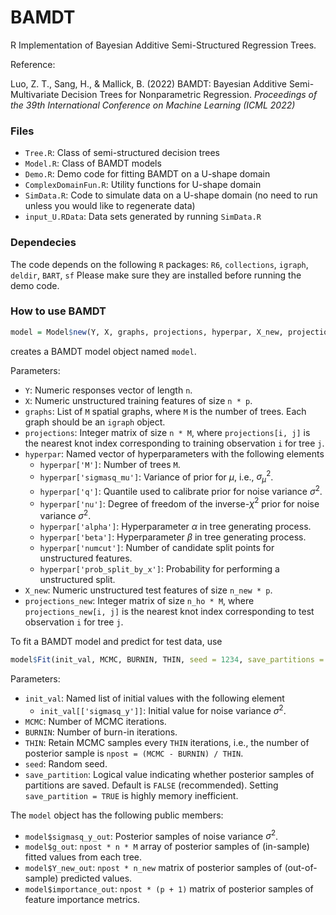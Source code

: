 # BAMDT
R Implementation of Bayesian Additive Semi-Structured Regression Trees.

Reference:

Luo, Z. T., Sang, H., & Mallick, B. (2022) BAMDT: Bayesian Additive Semi-Multivariate Decision Trees for
Nonparametric Regression. *Proceedings of the 39th International Conference on Machine Learning (ICML 2022)*

### Files

* `Tree.R`: Class of semi-structured decision trees
* `Model.R`: Class of BAMDT models
* `Demo.R`: Demo code for fitting BAMDT on a U-shape domain
* `ComplexDomainFun.R`: Utility functions for U-shape domain
* `SimData.R`: Code to simulate data on a U-shape domain (no need to run unless you would like to regenerate data)
* `input_U.RData`: Data sets generated by running `SimData.R`

### Dependecies

The code depends on the following `R` packages: `R6`, `collections`, `igraph`, `deldir`, `BART`, `sf`
Please make sure they are installed before running the demo code.

### How to use BAMDT

```R
model = Model$new(Y, X, graphs, projections, hyperpar, X_new, projections_new)
```
creates a BAMDT model object named `model`.

Parameters:
* `Y`: Numeric responses vector of length `n`.
* `X`: Numeric unstructured training features of size `n * p`.
* `graphs`: List of `M` spatial graphs, where `M` is the number of trees. Each graph should be an `igraph` object.
* `projections`: Integer matrix of size `n * M`, where `projections[i, j]` is the nearest knot index corresponding to training observation `i` for tree `j`.
* `hyperpar`: Named vector of hyperparameters with the following elements
    * `hyperpar['M']`: Number of trees `M`.
    * `hyperpar['sigmasq_mu']`: Variance of prior for $\mu$, i.e., $\sigma^2_\mu$.
    * `hyperpar['q']`: Quantile used to calibrate prior for noise variance $\sigma^2$.
    * `hyperpar['nu']`: Degree of freedom of the inverse-$\chi^2$ prior for noise variance $\sigma^2$.
    * `hyperpar['alpha']`: Hyperparameter $\alpha$ in tree generating process.
    * `hyperpar['beta']`: Hyperparameter $\beta$ in tree generating process.
    * `hyperpar['numcut']`: Number of candidate split points for unstructured features.                    
    * `hyperpar['prob_split_by_x']`: Probability for performing a unstructured split.
* `X_new`: Numeric unstructured test features of size `n_new * p`.
* `projections_new`: Integer matrix of size `n_ho * M`, where `projections_new[i, j]` is the nearest knot index corresponding to test observation `i` for tree `j`.

To fit a BAMDT model and predict for test data, use
```R
model$Fit(init_val, MCMC, BURNIN, THIN, seed = 1234, save_partitions = FALSE)
```
Parameters:
* `init_val`: Named list of initial values with the following element
    * `init_val[['sigmasq_y']]`: Initial value for noise variance $\sigma^2$.
* `MCMC`: Number of MCMC iterations.
* `BURNIN`: Number of burn-in iterations.
* `THIN`: Retain MCMC samples every `THIN` iterations, i.e., the number of posterior sample is `npost = (MCMC - BURNIN) / THIN`.
* `seed`: Random seed.
* `save_partition`: Logical value indicating whether posterior samples of partitions are saved. Default is `FALSE` (recommended). Setting `save_partition = TRUE` is highly memory inefficient.

The `model` object has the following public members:
* `model$sigmasq_y_out`: Posterior samples of noise variance $\sigma^2$.
* `model$g_out`: `npost * n * M` array of posterior samples of (in-sample) fitted values from each tree.
* `model$Y_new_out`: `npost * n_new` matrix of posterior samples of (out-of-sample) predicted values.
* `model$importance_out`: `npost * (p + 1)` matrix of posterior samples of feature importance metrics.
